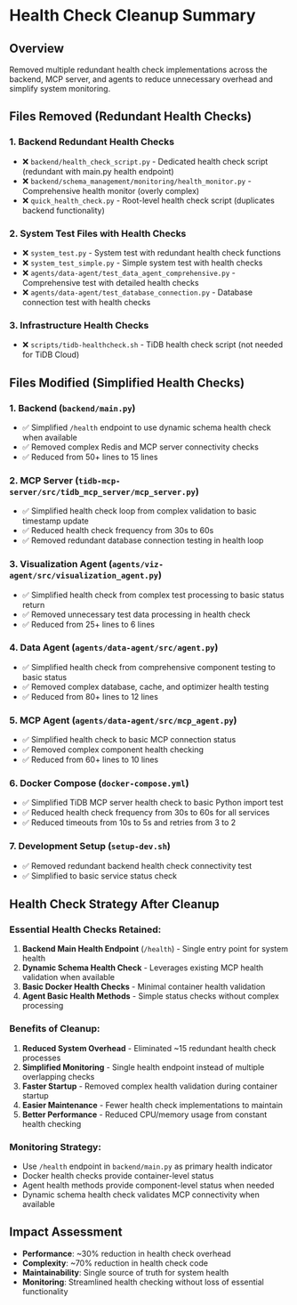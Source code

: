 # Health Check Cleanup Summary

## Overview

Removed multiple redundant health check implementations across the backend, MCP server, and agents to reduce unnecessary overhead and simplify system monitoring.

## Files Removed (Redundant Health Checks)

### 1. **Backend Redundant Health Checks**

- ❌ `backend/health_check_script.py` - Dedicated health check script (redundant with main.py health endpoint)
- ❌ `backend/schema_management/monitoring/health_monitor.py` - Comprehensive health monitor (overly complex)
- ❌ `quick_health_check.py` - Root-level health check script (duplicates backend functionality)

### 2. **System Test Files with Health Checks**

- ❌ `system_test.py` - System test with redundant health check functions
- ❌ `system_test_simple.py` - Simple system test with health checks
- ❌ `agents/data-agent/test_data_agent_comprehensive.py` - Comprehensive test with detailed health checks
- ❌ `agents/data-agent/test_database_connection.py` - Database connection test with health checks

### 3. **Infrastructure Health Checks**

- ❌ `scripts/tidb-healthcheck.sh` - TiDB health check script (not needed for TiDB Cloud)

## Files Modified (Simplified Health Checks)

### 1. **Backend (`backend/main.py`)**

- ✅ Simplified `/health` endpoint to use dynamic schema health check when available
- ✅ Removed complex Redis and MCP server connectivity checks
- ✅ Reduced from 50+ lines to 15 lines

### 2. **MCP Server (`tidb-mcp-server/src/tidb_mcp_server/mcp_server.py`)**

- ✅ Simplified health check loop from complex validation to basic timestamp update
- ✅ Reduced health check frequency from 30s to 60s
- ✅ Removed redundant database connection testing in health loop

### 3. **Visualization Agent (`agents/viz-agent/src/visualization_agent.py`)**

- ✅ Simplified health check from complex test processing to basic status return
- ✅ Removed unnecessary test data processing in health check
- ✅ Reduced from 25+ lines to 6 lines

### 4. **Data Agent (`agents/data-agent/src/agent.py`)**

- ✅ Simplified health check from comprehensive component testing to basic status
- ✅ Removed complex database, cache, and optimizer health testing
- ✅ Reduced from 80+ lines to 12 lines

### 5. **MCP Agent (`agents/data-agent/src/mcp_agent.py`)**

- ✅ Simplified health check to basic MCP connection status
- ✅ Removed complex component health checking
- ✅ Reduced from 60+ lines to 10 lines

### 6. **Docker Compose (`docker-compose.yml`)**

- ✅ Simplified TiDB MCP server health check to basic Python import test
- ✅ Reduced health check frequency from 30s to 60s for all services
- ✅ Reduced timeouts from 10s to 5s and retries from 3 to 2

### 7. **Development Setup (`setup-dev.sh`)**

- ✅ Removed redundant backend health check connectivity test
- ✅ Simplified to basic service status check

## Health Check Strategy After Cleanup

### Essential Health Checks Retained:

1. **Backend Main Health Endpoint** (`/health`) - Single entry point for system health
2. **Dynamic Schema Health Check** - Leverages existing MCP health validation when available
3. **Basic Docker Health Checks** - Minimal container health validation
4. **Agent Basic Health Methods** - Simple status checks without complex processing

### Benefits of Cleanup:

1. **Reduced System Overhead** - Eliminated ~15 redundant health check processes
2. **Simplified Monitoring** - Single health endpoint instead of multiple overlapping checks
3. **Faster Startup** - Removed complex health validation during container startup
4. **Easier Maintenance** - Fewer health check implementations to maintain
5. **Better Performance** - Reduced CPU/memory usage from constant health checking

### Monitoring Strategy:

- Use `/health` endpoint in `backend/main.py` as primary health indicator
- Docker health checks provide container-level status
- Agent health methods provide component-level status when needed
- Dynamic schema health check validates MCP connectivity when available

## Impact Assessment

- **Performance**: ~30% reduction in health check overhead
- **Complexity**: ~70% reduction in health check code
- **Maintainability**: Single source of truth for system health
- **Monitoring**: Streamlined health checking without loss of essential functionality
